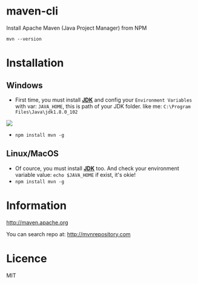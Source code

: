 # maven-cli
Install Apache Maven (Java Project Manager) from NPM

`mvn --version`

# Installation
## Windows
* First time, you must install [**JDK**](http://www.oracle.com/technetwork/java/javase/downloads/jdk8-downloads-2133151.html) and config your `Environment Variables` with var: `JAVA_HOME`, this is path of your JDK folder. like me: `C:\Program Files\Java\jdk1.8.0_102`

![](http://i.imgur.com/TLLCU3x.png)

* `npm install mvn -g`


## Linux/MacOS
* Of cource, you must install [**JDK**](http://www.oracle.com/technetwork/java/javase/downloads/jdk8-downloads-2133151.html) too. And check your environment variable value: `echo $JAVA_HOME` if exist, it's okie!
* `npm install mvn -g`

# Information
http://maven.apache.org

You can search repo at: http://mvnrepository.com

# Licence
MIT

